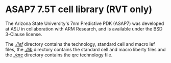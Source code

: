 # ASAP7 7.5T cell library (RVT only)

The Arizona State University's 7nm Predictive PDK (ASAP7) was developed at ASU in collaboration with ARM Research, and is available under the BSD 3-Clause license.  

The [*./lef*](./lef) directory contains the technology, standard cell and macro lef files, the [*./lib*](./lib/) directory contains the standard cell and macro liberty files and the [*./qrc*](./qrc/) directory contains the qrc technology file.
